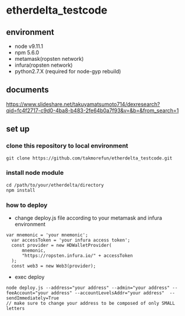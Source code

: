# etherdelta_testcode

## environment
-  node v9.11.1
-  npm 5.6.0
-  metamask(ropsten network)
-  infura(ropsten network)
-  python2.7.X (required for node-gyp rebuild)

## documents
https://www.slideshare.net/takuyamatsumoto714/dexresearch?qid=fc4f2717-c9d0-4ba8-b483-2fe64b0a7f93&v=&b=&from_search=1

## set up

### clone this repository to local environment

```
git clone https://github.com/takmorefun/etherdelta_testcode.git
```
### install node module

```
cd /path/to/your/etherdelta/directory
npm install
```

### how to deploy
- change deploy.js file according to your metamask and infura environment
```
var mnemonic = 'your mnemonic';
  var accessToken = 'your infura access token';
  const provider = new HDWalletProvider(
      mnemonic,
      "https://ropsten.infura.io/" + accessToken
  );
  const web3 = new Web3(provider);
```
- exec deploy
```
node deploy.js --address="your address" --admin="your address" --feeAccount="your address" --accountLevelsAddr="your address"  --sendImmediately=True
// make sure to change your address to be composed of only SMALL letters
```
